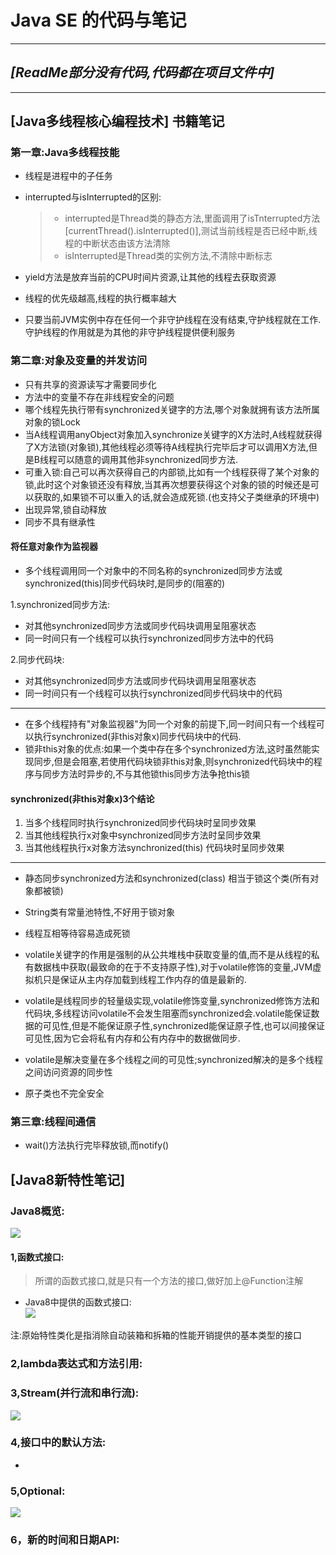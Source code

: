 
# Java SE 的代码与笔记

----------

## *[ReadMe部分没有代码,代码都在项目文件中]*

----------------

 
## [Java多线程核心编程技术] 书籍笔记

### 第一章:Java多线程技能
 - 线程是进程中的子任务
 - interrupted与isInterrupted的区别:
   > - interrupted是Thread类的静态方法,里面调用了isTnterrupted方法[currentThread().isInterrupted()],测试当前线程是否已经中断,线程的中断状态由该方法清除
   > - isInterrupted是Thread类的实例方法,不清除中断标志
   
 - yield方法是放弃当前的CPU时间片资源,让其他的线程去获取资源
 - 线程的优先级越高,线程的执行概率越大
 - 只要当前JVM实例中存在任何一个非守护线程在没有结束,守护线程就在工作.守护线程的作用就是为其他的非守护线程提供便利服务
 
### 第二章:对象及变量的并发访问
 - 只有共享的资源读写才需要同步化
 - 方法中的变量不存在非线程安全的问题
 - 哪个线程先执行带有synchronized关键字的方法,哪个对象就拥有该方法所属对象的锁Lock
 - 当A线程调用anyObject对象加入synchronize关键字的X方法时,A线程就获得了X方法锁(对象锁),其他线程必须等待A线程执行完毕后才可以调用X方法,但是B线程可以随意的调用其他非synchronized同步方法.
 - 可重入锁:自己可以再次获得自己的内部锁,比如有一个线程获得了某个对象的锁,此时这个对象锁还没有释放,当其再次想要获得这个对象的锁的时候还是可以获取的,如果锁不可以重入的话,就会造成死锁.(也支持父子类继承的环境中)
 - 出现异常,锁自动释放
 - 同步不具有继承性
 #### 将任意对象作为监视器
   - 多个线程调用同一个对象中的不同名称的synchronized同步方法或synchronized(this)同步代码块时,是同步的(阻塞的)
   
  1.synchronized同步方法:
   
   - 对其他synchronized同步方法或同步代码块调用呈阻塞状态
   - 同一时间只有一个线程可以执行synchronized同步方法中的代码
   
  2.同步代码块:
  
   - 对其他synchronized同步方法或同步代码块调用呈阻塞状态
   - 同一时间只有一个线程可以执行synchronized同步代码块中的代码
  

-----------------------


 - 在多个线程持有"对象监视器"为同一个对象的前提下,同一时间只有一个线程可以执行synchronized(非this对象x)同步代码块中的代码.
 - 锁非this对象的优点:如果一个类中存在多个synchronized方法,这时虽然能实现同步,但是会阻塞,若使用代码块锁非this对象,则synchronized代码块中的程序与同步方法时异步的,不与其他锁this同步方法争抢this锁
 
 #### synchronized(非this对象x)3个结论
   1. 当多个线程同时执行synchronized同步代码块时呈同步效果
   2. 当其他线程执行x对象中synchronized同步方法时呈同步效果
   3. 当其他线程执行x对象方法synchronized(this) 代码块时呈同步效果
   
-------------------------

  - 静态同步synchronized方法和synchronized(class) 相当于锁这个类(所有对象都被锁)
  - String类有常量池特性,不好用于锁对象
  - 线程互相等待容易造成死锁
  - volatile关键字的作用是强制的从公共堆栈中获取变量的值,而不是从线程的私有数据栈中获取(最致命的在于不支持原子性),对于volatile修饰的变量,JVM虚拟机只是保证从主内存加载到线程工作内存的值是最新的.

  - volatile是线程同步的轻量级实现,volatile修饰变量,synchronized修饰方法和代码块,多线程访问volatile不会发生阻塞而synchronized会.volatile能保证数据的可见性,但是不能保证原子性,synchronized能保证原子性,也可以间接保证可见性,因为它会将私有内存和公有内存中的数据做同步.
  - volatile是解决变量在多个线程之间的可见性;synchronized解决的是多个线程之间访问资源的同步性
  - 原子类也不完全安全

 ### 第三章:线程间通信
  - wait()方法执行完毕释放锁,而notify()
 
 
 
 ## [Java8新特性笔记]
  ### Java8概览:
   ![](https://github.com/Maystory/JavaSE-Code/blob/master/res/Java8.jpeg)
    
   #### 1,函数式接口:
   
   > 所谓的函数式接口,就是只有一个方法的接口,做好加上@Function注解
    
   - Java8中提供的函数式接口:  
   ![](https://github.com/Maystory/JavaSE-Code/blob/master/res/1.jpeg)
    
   注:原始特性类化是指消除自动装箱和拆箱的性能开销提供的基本类型的接口
   
   
   ### 2,lambda表达式和方法引用:
   
   ### 3,Stream(并行流和串行流):
   ![](https://github.com/Maystory/JavaSE-Code/blob/master/res/2.jpeg)
   
   ### 4,接口中的默认方法:
   
   - 
   ### 5,Optional:
   ![](https://github.com/Maystory/JavaSE-Code/blob/master/res/3.jpeg)
   
   ### 6，新的时间和日期API:
   
   
   

    
    